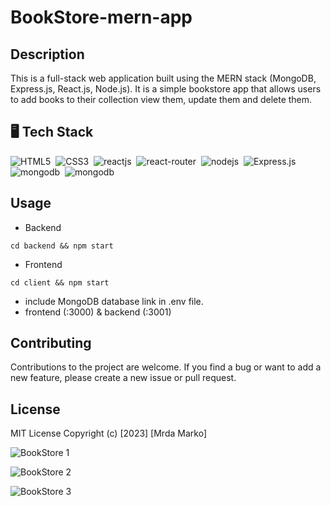 # BookStore-mern-app

## Description

This is a full-stack web application built using the MERN stack (MongoDB, Express.js, React.js, Node.js). It is a simple bookstore app that allows users to add books to their collection view them, update them and delete them.

## 🖥️ Tech Stack

![HTML5](https://img.shields.io/badge/HTML5-E34F26?style=for-the-badge&logo=html5&logoColor=white)&nbsp;
![CSS3](https://img.shields.io/badge/CSS3-1572B6?style=for-the-badge&logo=css3&logoColor=white)&nbsp;
![reactjs](https://img.shields.io/badge/React-20232A?style=for-the-badge&logo=react&logoColor=61DAFB)&nbsp;
![react-router](https://img.shields.io/badge/React_Router-CA4245?style=for-the-badge&logo=react-router&logoColor=white)&nbsp;
![nodejs](https://img.shields.io/badge/Node.js-43853D?style=for-the-badge&logo=node.js&logoColor=white)&nbsp;
![Express.js](https://img.shields.io/badge/express.js-%23404d59.svg?style=for-the-badge&logo=express&logoColor=%2361DAFB)
![mongodb](https://img.shields.io/badge/MongoDB-4EA94B?style=for-the-badge&logo=mongodb&logoColor=white)&nbsp;
![mongodb](https://img.shields.io/badge/mongoose-4EA94B?style=for-the-badge&logo=mongoose&logoColor=white)&nbsp;

## Usage

- Backend
```
cd backend && npm start
```
- Frontend
```
cd client && npm start
```
- include MongoDB database link in .env file.
- frontend (:3000) & backend (:3001)

## Contributing

Contributions to the project are welcome. If you find a bug or want to add a new feature, please create a new issue or pull request.

## License

MIT License
Copyright (c) [2023] [Mrda Marko]

![BookStore 1](https://github.com/markk300/BookStore-mern-app/assets/107115757/be8de96a-0665-4218-985c-f055202fa356)

![BookStore 2](https://github.com/markk300/BookStore-mern-app/assets/107115757/695652ed-ba08-47fa-a2a1-fe85f863231e)

![BookStore 3](https://github.com/markk300/BookStore-mern-app/assets/107115757/37cb18db-104b-476f-8096-d747f2f3dd15)
